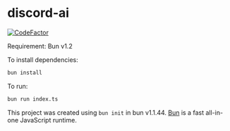 # discord-ai

[![CodeFactor](https://www.codefactor.io/repository/github/zvyzu/discord-ai/badge)](https://www.codefactor.io/repository/github/zvyzu/discord-ai)

Requirement:
Bun v1.2

To install dependencies:

```bash
bun install
```

To run:

```bash
bun run index.ts
```

This project was created using `bun init` in bun v1.1.44. [Bun](https://bun.sh) is a fast all-in-one JavaScript runtime.
